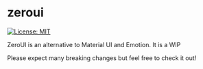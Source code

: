 # zeroui

[![License: MIT](https://img.shields.io/badge/License-MIT-yellow.svg)](https://opensource.org/licenses/MIT)

ZeroUI is an alternative to Material UI and Emotion. It is a WIP

Please expect many breaking changes but feel free to check it out!
